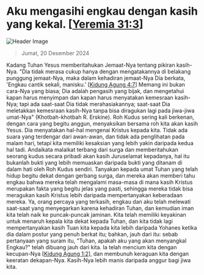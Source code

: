 
# Aku mengasihi engkau dengan kasih yang kekal. [[Yeremia 31:3](http://alkitab.sabda.org/?Yeremia%2031:3)]

![Header Image](https://alkitab.app/slice/sunrise.jpg)

> Jumat, 20 Desember 2024

Kadang Tuhan Yesus memberitahukan Jemaat-Nya tentang pikiran kasih-Nya. "Dia tidak merasa cukup hanya dengan mengatakannya di belakang punggung jemaat-Nya, maka dalam kehadiran jemaat-Nya Dia berkata, 'Engkau cantik sekali, manisku.' [[Kidung Agung 4:7](http://alkitab.sabda.org/?Kidung%20Agung%204:7)] Memang ini bukan cara-Nya yang biasa; Dia adalah pengasih yang bijak, dan mengetahui kapan harus menyimpan dan kapan harus menyatakan kemesraan kasih-Nya; tapi ada saat-saat Dia tidak merahasiakannya; saat-saat Dia meletakkan kemesraan kasih-Nya tanpa bisa diragukan lagi pada jiwa-jiwa umat-Nya" (Khotbah-khotbah R. Erskine). Roh Kudus sering kali berkenan, dengan cara yang begitu anggun, menyaksikan bersama roh kita akan kasih Yesus. Dia menyatakan hal-hal mengenai Kristus kepada kita. Tidak ada suara yang terdengar dari awan-awan, dan tidak ada penglihatan pada malam hari, tetapi kita memiliki kesaksian yang lebih yakin daripada kedua hal tadi. Andaikata malaikat terbang dari surga dan memberitahukan seorang kudus secara pribadi akan kasih Juruselamat kepadanya, hal itu bukanlah bukti yang lebih memuaskan daripada bukti yang ditanam di dalam hati oleh Roh Kudus sendiri. Tanyakan kepada umat Tuhan yang telah hidup begitu dekat dengan gerbang surga, dan mereka akan memberi tahu engkau bahwa mereka telah mengalami masa-masa di mana kasih Kristus merupakan fakta yang begitu jelas yang pasti, sehingga mereka tidak bisa meragukan kasih Kristus lebih daripada mempertanyakan keberadaan mereka. Ya, orang percaya yang terkasih, engkau dan aku telah melewati saat-saat yang menyegarkan karena kehadiran Tuhan, dan kemudian iman kita telah naik ke puncak-puncak jaminan. Kita telah memiliki keyakinan untuk menaruh kepala kita dekat kepada Tuhan, dan kita tidak lagi mempertanyakan kasih Tuan kita kepada kita lebih daripada Yohanes ketika dia dalam postur yang penuh berkat itu; bahkan, jauh dari itu: sebab pertanyaan yang suram itu, "Tuhan, apakah aku yang akan menyangkal Engkau?" telah dibuang jauh dari kita. Ia telah mencium kita dengan kecupan-Nya [[Kidung Agung 1:2](http://alkitab.sabda.org/?Kidung%20Agung%201:2)], dan membunuh keraguan kita dengan keeratan dekapan-Nya. Kasih-Nya lebih manis daripada anggur bagi jiwa kita.
    